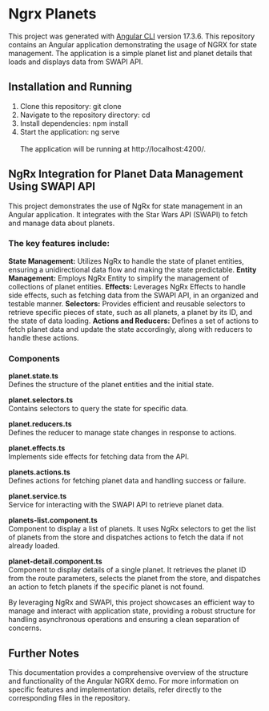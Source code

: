 # Ngrx Planets

This project was generated with [Angular CLI](https://github.com/angular/angular-cli) version 17.3.6.
This repository contains an Angular application demonstrating the usage of NGRX for state management. The application is a simple planet list and planet details that loads and displays data from SWAPI API.

## Installation and Running

1. Clone this repository: git clone <repository-url>
2. Navigate to the repository directory: cd <repository-folder>
3. Install dependencies: npm install
4. Start the application: ng serve
   <br>
   <br>
   The application will be running at http://localhost:4200/.

## NgRx Integration for Planet Data Management Using SWAPI API

This project demonstrates the use of NgRx for state management in an Angular application. It integrates with the Star Wars API (SWAPI) to fetch and manage data about planets.

### The key features include:

**State Management:** Utilizes NgRx to handle the state of planet entities, ensuring a unidirectional data flow and making the state predictable.
**Entity Management:** Employs NgRx Entity to simplify the management of collections of planet entities.
**Effects:** Leverages NgRx Effects to handle side effects, such as fetching data from the SWAPI API, in an organized and testable manner.
**Selectors:** Provides efficient and reusable selectors to retrieve specific pieces of state, such as all planets, a planet by its ID, and the state of data loading.
**Actions and Reducers:** Defines a set of actions to fetch planet data and update the state accordingly, along with reducers to handle these actions.

### Components

**planet.state.ts**<br>
Defines the structure of the planet entities and the initial state.

**planet.selectors.ts**</br>
Contains selectors to query the state for specific data.

**planet.reducers.ts**</br>
Defines the reducer to manage state changes in response to actions.

**planet.effects.ts**</br>
Implements side effects for fetching data from the API.

**planets.actions.ts**</br>
Defines actions for fetching planet data and handling success or failure.

**planet.service.ts**</br>
Service for interacting with the SWAPI API to retrieve planet data.

**planets-list.component.ts**</br>
Component to display a list of planets. It uses NgRx selectors to get the list of planets from the store and dispatches actions to fetch the data if not already loaded.

**planet-detail.component.ts**</br>
Component to display details of a single planet. It retrieves the planet ID from the route parameters, selects the planet from the store, and dispatches an action to fetch planets if the specific planet is not found.

By leveraging NgRx and SWAPI, this project showcases an efficient way to manage and interact with application state, providing a robust structure for handling asynchronous operations and ensuring a clean separation of concerns.

## Further Notes

This documentation provides a comprehensive overview of the structure and functionality of the Angular NGRX demo. For more information on specific features and implementation details, refer directly to the corresponding files in the repository.
